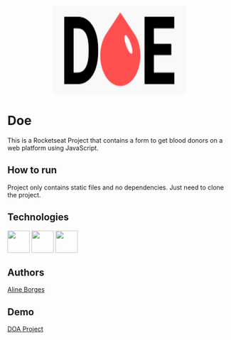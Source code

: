<p align="center">
  <img width="300" height="200" src="https://github.com/aline-borges/doe-rocketseat/blob/master/img/logo.png?raw=true">
</p>

# Doe

This is a Rocketseat Project that contains a form to get blood donors on a web platform using JavaScript.

## How to run
Project only contains static files and no dependencies. Just need to clone the project.

## Technologies

 <p align="left">
  	<img width="50" height="50" src="https://freeiconshop.com/wp-content/uploads/edd/html-flat.png">
	<img width="50" height="50" src="https://freeiconshop.com/wp-content/uploads/edd/css-flat.png">
	<img width="50" height="50" src="https://freeiconshop.com/wp-content/uploads/edd/js-flat-128x128.png">
</p>

## Authors

[Aline Borges](https://github.com/AlineBorges)


## Demo
<a href="https://alineborges-animeform.netlify.com//">DOA Project</a>


